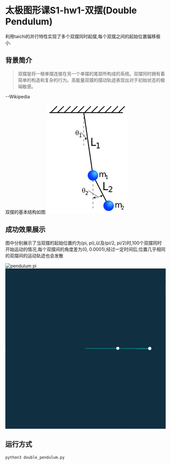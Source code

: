 # 太极图形课S1-hw1-双摆(Double Pendulum)
利用taichi的并行特性实现了多个双摆同时起摆,每个双摆之间的起始位置偏移极小.

## 背景简介
> 双摆是将一根单摆连接在另一个单摆的尾部所构成的系统。双摆同时拥有着简单的构造和复杂的行为。高能量双摆的摆动轨迹表现出对于初始状态的极端敏感。

--Wikipedia

双摆的基本结构如图
![double pendulum](./data\Double-Pendulum.svg.png)


## 成功效果展示
图中分别展示了当双摆的起始位置约为(pi, pi),以及(pi/2, pi/2)时,100个双摆同时开始运动的情况,每个双摆间的角度差为(0, 0.0001),经过一定时间后,位置几乎相同的双摆间的运动轨迹也会发散

![pendulum pi](./data/pendulum-pi.gif)
![pendulim pi/2](./data/pendulum-0.5pi.gif)

## 运行方式

 `python3 double_pendulum.py`
